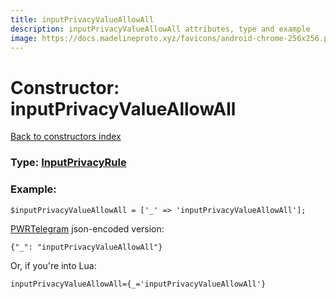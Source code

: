 ```yaml
---
title: inputPrivacyValueAllowAll
description: inputPrivacyValueAllowAll attributes, type and example
image: https://docs.madelineproto.xyz/favicons/android-chrome-256x256.png
---
```

# Constructor: inputPrivacyValueAllowAll  
[Back to constructors index](index.md)






### Type: [InputPrivacyRule](../types/InputPrivacyRule.md)


### Example:

```
$inputPrivacyValueAllowAll = ['_' => 'inputPrivacyValueAllowAll'];
```  

[PWRTelegram](https://pwrtelegram.xyz) json-encoded version:

```
{"_": "inputPrivacyValueAllowAll"}
```


Or, if you're into Lua:  


```
inputPrivacyValueAllowAll={_='inputPrivacyValueAllowAll'}

```


